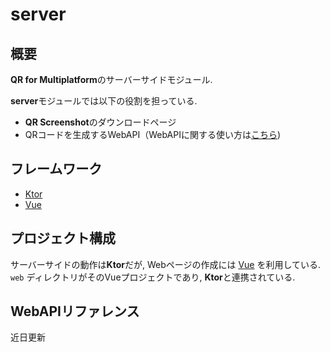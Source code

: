 # server

## 概要

**QR for Multiplatform**のサーバーサイドモジュール.

**server**モジュールでは以下の役割を担っている.

* **QR Screenshot**のダウンロードページ
* QRコードを生成するWebAPI（WebAPIに関する使い方は[こちら]())

## フレームワーク

* [Ktor](https://ktor.io/)
* [Vue](https://jp.vuejs.org/index.html)

## プロジェクト構成

サーバーサイドの動作は**Ktor**だが, Webページの作成には [Vue](https://jp.vuejs.org/index.html) を利用している.  
`web` ディレクトリがそのVueプロジェクトであり, **Ktor**と連携されている.

## WebAPIリファレンス

近日更新
